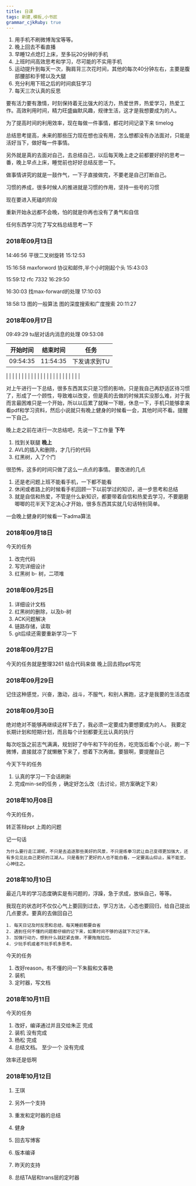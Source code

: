 ```yaml
---
title: 日课
tags: 新建,模板,小书匠
grammar_cjkRuby: true
---
```



1. 用手机不刷微博淘宝等等。
2. 晚上回去不看直播
3. 早睡12点熄灯上床，至多玩20分钟的手机
4. 上班时间高效思考和学习，尽可能的不实用手机
5. 运动提升到每天一次，胸肩背三次花时间，其他的每次40分钟左右，主要是腹部腰部和手臂以及大腿
6. 充分利用下班之后的时间疯狂学习
7. 每天三次认真的反思


要有活力要有激情，时刻保持着无比强大的活力，热爱世界，热爱学习，热爱工作。高效利用时间，精力旺盛幽默风趣，规律生活，这才是我想要成为的人。

为了提高时间的利用效率，现在每做一件事情，都花时间记录下来
timelog

总结思考提高，未来的那些压力现在想也没有用，怎么想都没有办法面对，只能是活好当下，做好每一件事情。

另外就是真的去面对自己，去总结自己，以后每天晚上走之前都要好好的思考一番，晚上早点上床，睡觉前也好好总结反思一下。

做事情讲究的就是一鼓作气，一下子直接做完，不要老是自己打断自己。

习惯的养成，很多时候人的推进就是习惯的作用，坚持一些号的习惯

现在要进入死磕的阶段

重新开始永远都不会晚，怕的就是你再也没有了勇气和自信

任何东西学习完了写文档总结思考一下

### 2018年09月13日

14:46:56
平很二叉树旋转
15:12:53

15:16:58
maxforword 协议和邮件,半个小时刚起个头
15:43:03


15:59:12
rfc  7332 
16:29:50

16:30:03
找max-forward的处理
17:10:03

18:58:13
图的一般算法  图的深度搜索和广度搜索
20:11:27

### 2018年09月17日
09:49:29
tu层对话内消息的处理
09:53:08

| 开始时间    |  结束时间    |  任务     |
| --- | --- | --- |
|     09:54:35 |  11:54:35   | 下发请求到TU     |

|      |    |      |
|      |    |      |
|      |    |      |
|      |    |      |
|      |    |      |
|      |    |      |


对上午进行一下总结，很多东西其实只是习惯的影响，只是我自己再舒适区待习惯了，形成了一个顾性，导致难以改变，但是真的去做的时候其实没那么难，对于我而言最困难只是一个开始，所以以后累了就眯一下眼，休息一下，手机只能够拿来看pdf和学习资料，然后小说就只有晚上健身的时候看一会，其他时间不看。提醒一下自己。



晚上走之前在进行一次总结吧，先说一下工作量
**下午**
1. 找到关联腿
**晚上**
1. AVL的插入和删除，才几行的代码
2. 红黑树，入了个门

很恐怖，这多的时间只做了这么一点点的事情。
要改进的几点
1. 还是老问题上班不能看手机，一下都不能看
2. 休闲或者路上的时候看手机回顾一下以前学过的知识，进一步思考和总结
3. 就是自信和热爱，不管是什么新知识，都要带着自信和热爱去学习，不要磨磨唧唧的花半天下定决心才开始，很多东西其实就几句话特别简单。


一会晚上健身的时候看一下adma算法

### 2018年09月18日
今天的任务
1. 改完代码
2. 写完详细设计
3. 红黑树 b- 树，二项堆



### 2018年09月25日
1. 详细设计文档
2. 红黑树的删除，以及b-树
3. ACK问题解决
4. 链路存储，读取
5. git后续还需要重新学习一下

### 2018年09月27日

今天的任务就是整理3261 结合代码来做
晚上回去把ppt写完

### 2018年09月29日

记住这种感觉，兴奋，激动，战斗，不服气，和别人赛跑，这才是我要的生活态度

### 2018年09月30日

绝对绝对不能够再继续这样下去了，我必须一定要成为要想要成为的人。
我要定长期计划和短期计划，而且每个计划都要无比认真的执行

每次吃饭之前志气满满，规划好了中午和下午的任务，吃完饭后看个小说，刷一下微博，直接就凉了就懒散下来了，想着下次再做。要狠啊，要提醒自己

今天下午的任务

1. 认真的学习一下会话刷新
2. 完成min-se的任务 ，确定好怎么改（去讨论，把方案确定下来）

### 2018年10月08日

今天的任务， 

转正答辩ppt
上周的问题

记一句话

``` 
为什么要行走江湖呢，不只是去追逐那些美好的风景，不只是练拳习武让自己变得更加强大，还有多见见比自己更好的江湖人。只是看到了更好的人也不能白看，一定要高山仰止，虽不能至，心神往之。
```
### 2018年10月10日
最近几年的学习态度确实是有问题的，浮躁，急于求成，放纵自己，等等。

我现在的状态时不仅仅心气上要回到过去，学习方法，心态也要回归，给自己提出几点要求。要真的去做回自己

``` 
1. 每天日记及时反思和总结，每天睡前都要自省
2. 遇到任何不懂的问题都仔细的记下来，如果时间不够的话就下次记下来。
3. 加强行动力，想到什么就赶紧去做，不要拖拖拉拉。
4. 少玩手机或者不玩手机多思考。
```

今天的任务

1. 改好reason，有不懂的问一下朱毅和文春艳
2. 装机
3. 定时器，写文档

### 2018年10月11日

今天的任务
1. 改好，编译通过并且交给朱正 完成
2. 装机 没有完成
3. 杨松   完成
4. 总结文档。 至少一个   没有完成

效率还是低啊


### 2018年10月12日
1. 王琪
2. 另外一个支持
3. 重发和定时器的总结
4. 健身
5. 回去写博客


1. 版本编译
2. 昨天的支持
3. 总结TA层和trans层的定时器

